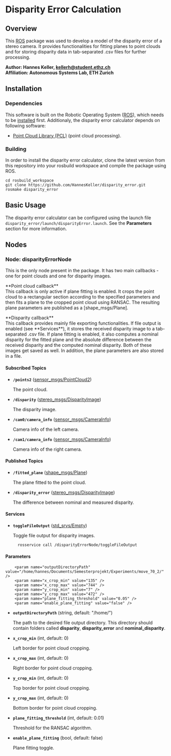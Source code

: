 Disparity Error Calculation
======================

Overview
---------------

This [ROS] package was used to develop a model of the disparity error of a stereo camera. It provides functionalities for fitting planes to point clouds and for storing
disparity data in tab-separated .csv files for further processing.

**Author: Hannes Keller, kellerh@student.ethz.ch<br />
Affiliation: Autonomous Systems Lab, ETH Zurich**

Installation
------------

### Dependencies

This software is built on the Robotic Operating System ([ROS]), which needs to be [installed](http://wiki.ros.org) first. Additionaly, the disparity error calculator depends on following software:

- [Point Cloud Library (PCL)](http://pointclouds.org/) (point cloud processing).


### Building

In order to install the disparity error calculator, clone the latest version from this repository into your rosbuild workspace and compile the package using ROS.

    cd rosbuild_workspace
    git clone https://github.com/HannesKeller/disparity_error.git
    rosmake disparity_error


Basic Usage
------------
The disparity error calculator can be configured using the launch file `disparity_error/launch/disparityError.launch`. See the **Parameters** section for more information.


Nodes
------------

### Node: disparityErrorNode

This is the only node present in the package. It has two main callbacks - one for point clouds and one for disparity images. </br>
<p>
**Point cloud callback** <br/>
This callback is only active if plane fitting is enabled. It crops the point cloud to a rectangular section according to the specified parameters and then fits a plane
to the cropped point cloud using RANSAC. The resulting plane parameters are published as a [shape_msgs/Plane].
</p>
<p>
**Disparity callback** <br />
This callback provides mainly file exporting functionalities. If file output is enabled (see **Services**), it stores the received disparity image to a tab-separated .csv file.
If plane fitting is enabled, it also computes a nominal disparity for the fitted plane and the absolute difference between the received disparity and the computed nominal disparity. Both of these images get saved as well. In addition, the plane parameters are also stored in a file.
</p>

#### Subscribed Topics

* **`/points2`** ([sensor_msgs/PointCloud2])

    The point cloud.
    
* **`/disparity`** ([stereo_msgs/DisparityImage])

    The disparity image.
    
* **`/cam0/camera_info`** ([sensor_msgs/CameraInfo])

    Camera info of the left camera.
    
* **`/cam1/camera_info`** ([sensor_msgs/CameraInfo])

    Camera info of the right camera.



#### Published Topics

* **`/fitted_plane`** ([shape_msgs/Plane])

    The plane fitted to the point cloud.
    
* **`/disparity_error`** ([stereo_msgs/DisparityImage])

    The difference between nominal and measured disparity.


#### Services

* **`toggleFileOutput`** ([std_srvs/Empty])

    Toggle file output for disparity images.

        rosservice call /disparityErrorNode/toggleFileOutput


#### Parameters

        <param name="outputDirectoryPath" value="/home/hannes/Documents/Semesterprojekt/Experiments/move_70_2/" />
        <param name="x_crop_min" value="135" />
        <param name="x_crop_max" value="744" />
        <param name="y_crop_min" value="7" />
        <param name="y_crop_max" value="472" />
        <param name="plane_fitting_threshold" value="0.05" />
        <param name="enable_plane_fitting" value="false" />

* **`outputDirectoryPath`** (string, default: "/home/")
 
    The path to the desired file output directory. This directory should contain folders called **disparity**, **disparity_error** and **nominal_disparity**.

* **`x_crop_min`** (int, default: 0)
 
    Left border for point cloud cropping.
    
* **`x_crop_max`** (int, default: 0)
 
    Right border for point cloud cropping.

* **`y_crop_min`** (int, default: 0)
 
    Top border for point cloud cropping.

* **`y_crop_max`** (int, default: 0)
 
    Bottom border for point cloud cropping.
    
* **`plane_fitting_threshold`** (int, default: 0.01)
 
    Threshold for the RANSAC algorithm.
    
* **`enable_plane_fitting`** (bool, default: false)
 
    Plane fitting toggle.


[ROS]: http://www.ros.org
[sensor_msgs/PointCloud2]: http://docs.ros.org/api/sensor_msgs/html/msg/PointCloud2.html
[sensor_msgs/CameraInfo]: http://docs.ros.org/api/sensor_msgs/html/msg/CameraInfo.html
[stereo_msgs/DisparityImage]: http://docs.ros.org/api/stereo_msgs/html/msg/DisparityImage.html
[geometry_msgs/PoseWithCovarianceStamped]: http://docs.ros.org/api/geometry_msgs/html/msg/PoseWithCovarianceStamped.html
[std_srvs/Empty]: http://docs.ros.org/api/std_srvs/html/srv/Empty.html
[shape_msgs/Plane]: http://docs.ros.org/api/shape_msgs/html/msg/Plane.html

